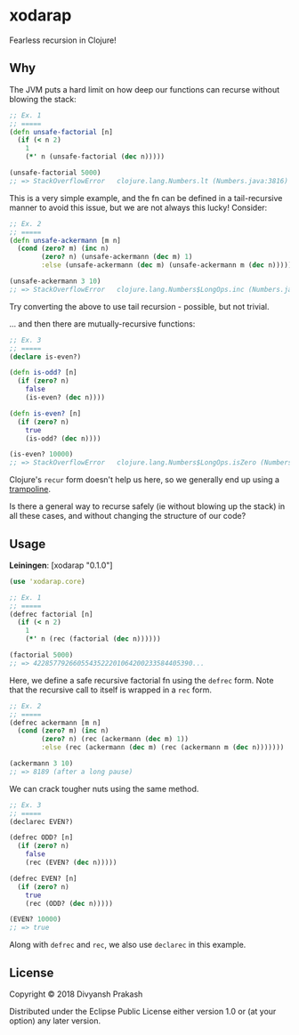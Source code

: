 # xodarap

Fearless recursion in Clojure!

## Why

The JVM puts a hard limit on how deep our functions can recurse without blowing the stack:

```clojure
;; Ex. 1
;; =====
(defn unsafe-factorial [n]
  (if (< n 2)
    1
    (*' n (unsafe-factorial (dec n)))))

(unsafe-factorial 5000)
;; => StackOverflowError   clojure.lang.Numbers.lt (Numbers.java:3816)
```

This is a very simple example, and the fn can be defined in a tail-recursive manner to avoid this issue,
but we are not always this lucky! Consider:

```clojure
;; Ex. 2
;; =====
(defn unsafe-ackermann [m n] 
  (cond (zero? m) (inc n)
        (zero? n) (unsafe-ackermann (dec m) 1)
        :else (unsafe-ackermann (dec m) (unsafe-ackermann m (dec n)))))

(unsafe-ackermann 3 10)
;; => StackOverflowError   clojure.lang.Numbers$LongOps.inc (Numbers.java:545)
```
Try converting the above to use tail recursion - possible, but not trivial.

... and then there are mutually-recursive functions:

```clojure
;; Ex. 3
;; =====
(declare is-even?)

(defn is-odd? [n]
  (if (zero? n)
    false
    (is-even? (dec n))))

(defn is-even? [n]
  (if (zero? n)
    true
    (is-odd? (dec n))))

(is-even? 10000)
;; => StackOverflowError   clojure.lang.Numbers$LongOps.isZero (Numbers.java:443)
```
Clojure's `recur` form doesn't help us here, so we generally end up using a [trampoline](https://clojuredocs.org/clojure.core/trampoline).

Is there a general way to recurse safely (ie without blowing up the stack)
in all these cases, and without changing the structure of our code?

## Usage

**Leiningen**: [xodarap "0.1.0"]

```clojure
(use 'xodarap.core)

;; Ex. 1
;; =====
(defrec factorial [n]
  (if (< n 2)
    1
    (*' n (rec (factorial (dec n))))))

(factorial 5000)
;; => 4228577926605543522201064200233584405390...
```

Here, we define a safe recursive factorial fn using the `defrec` form. Note that the
recursive call to itself is wrapped in a `rec` form.

```clojure
;; Ex. 2
;; =====
(defrec ackermann [m n] 
  (cond (zero? m) (inc n)
        (zero? n) (rec (ackermann (dec m) 1))
        :else (rec (ackermann (dec m) (rec (ackermann m (dec n)))))))

(ackermann 3 10)
;; => 8189 (after a long pause)
```

We can crack tougher nuts using the same method.

```clojure
;; Ex. 3
;; =====
(declarec EVEN?)

(defrec ODD? [n]
  (if (zero? n)
    false
    (rec (EVEN? (dec n)))))

(defrec EVEN? [n]
  (if (zero? n)
    true
    (rec (ODD? (dec n)))))

(EVEN? 10000)
;; => true
```

Along with `defrec` and `rec`, we also use `declarec` in this example.

## License

Copyright © 2018 Divyansh Prakash

Distributed under the Eclipse Public License either version 1.0 or (at
your option) any later version.
